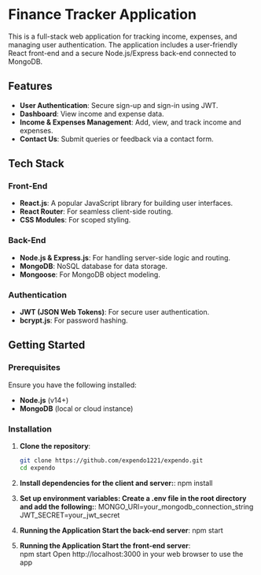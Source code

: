 # Finance Tracker Application

This is a full-stack web application for tracking income, expenses, and managing user authentication. The application includes a user-friendly React front-end and a secure Node.js/Express back-end connected to MongoDB.

## Features

- **User Authentication**: Secure sign-up and sign-in using JWT.
- **Dashboard**: View income and expense data.
- **Income & Expenses Management**: Add, view, and track income and expenses.
- **Contact Us**: Submit queries or feedback via a contact form.

## Tech Stack

### Front-End
- **React.js**: A popular JavaScript library for building user interfaces.
- **React Router**: For seamless client-side routing.
- **CSS Modules**: For scoped styling.

### Back-End
- **Node.js & Express.js**: For handling server-side logic and routing.
- **MongoDB**: NoSQL database for data storage.
- **Mongoose**: For MongoDB object modeling.

### Authentication
- **JWT (JSON Web Tokens)**: For secure user authentication.
- **bcrypt.js**: For password hashing.

## Getting Started

### Prerequisites

Ensure you have the following installed:
- **Node.js** (v14+)
- **MongoDB** (local or cloud instance)

### Installation

1. **Clone the repository**:
   ```bash
   git clone https://github.com/expendo1221/expendo.git
   cd expendo
2. **Install dependencies for the client and server:**:
    npm install

3. **Set up environment variables: Create a .env file in the root directory and add the following:**:
    MONGO_URI=your_mongodb_connection_string
    JWT_SECRET=your_jwt_secret
4. **Running the Application Start the back-end server**:
    npm start
5. **Running the Application Start the front-end server**:  
    npm start
Open http://localhost:3000 in your web browser to use the app
